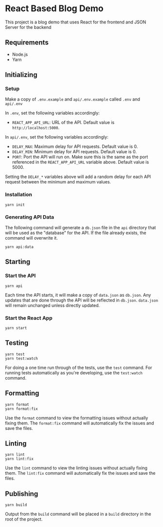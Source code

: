 # React Based Blog Demo

This project is a blog demo that uses React for the frontend and JSON Server for the backend

## Requirements

- Node.js
- Yarn

## Initializing

### Setup

Make a copy of `.env.example` and `api/.env.example` called `.env` and `api/.env`

In `.env`, set the following variables accordingly:

- `REACT_APP_API_URL`: URL of the API. Default value is `http://localhost:5000`.

In `api/.env`, set the following variables accordingly:

- `DELAY_MAX`: Maximum delay for API requests. Default value is 0.
- `DELAY_MIN`: Minimum delay for API requests. Default value is 0.
- `PORT`: Port the API will run on. Make sure this is the same as the port referenced in the `REACT_APP_API_URL` variable above. Default value is 5000.

Setting the `DELAY_*` variables above will add a random delay for each API request between the minimum and maximum values.

### Installation

```
yarn init
```

### Generating API Data

The following command will generate a `db.json` file in the `api` directory that will be used as the "database" for the API. If the file already exists, the command will overwrite it.

```
yarn api:data
```

## Starting

### Start the API

```
yarn api
```

Each time the API starts, it will make a copy of `data.json` as `db.json`. Any updates that are done through the API will be reflected in `db.json`. `data.json` will remain unchanged unless directly updated.

### Start the React App

```
yarn start
```

## Testing

```
yarn test
yarn test:watch
```

For doing a one time run through of the tests, use the `test` command. For running tests automatically as you're developing, use the `test:watch` command.

## Formatting

```
yarn format
yarn format:fix
```

Use the `format` command to view the formatting issues without actually fixing them. The `format:fix` command will automatically fix the issues and save the files.

## Linting

```
yarn lint
yarn lint:fix
```

Use the `lint` command to view the linting issues without actually fixing them. The `lint:fix` command will automatically fix the issues and save the files.

## Publishing

```
yarn build
```

Output from the `build` command will be placed in a `build` directory in the root of the project.
